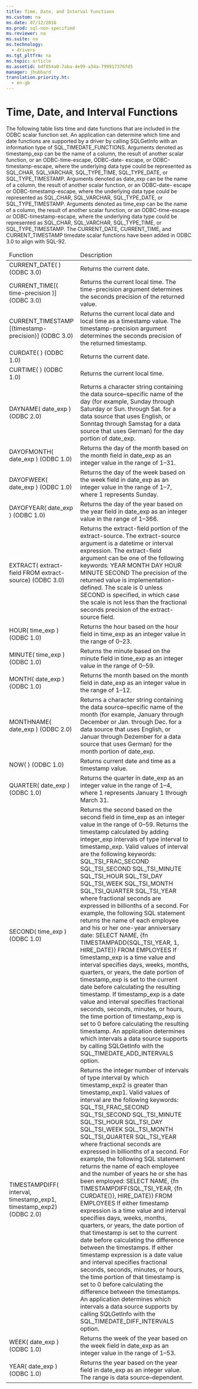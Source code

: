 ```yaml
---
title: Time, Date, and Interval Functions
ms.custom: na
ms.date: 07/12/2016
ms.prod: sql-non-specified
ms.reviewer: na
ms.suite: na
ms.technology: 
  - drivers
ms.tgt_pltfrm: na
ms.topic: article
ms.assetid: bdf054a0-7aba-4e99-a34a-799917376fd5
manager: jhubbard
translation.priority.ht: 
  - en-gb
---
```

# Time, Date, and Interval Functions
<?xml version="1.0" encoding="utf-8"?>
<developerReferenceWithoutSyntaxDocument xmlns="http://ddue.schemas.microsoft.com/authoring/2003/5" xmlns:xlink="http://www.w3.org/1999/xlink" xmlns:xsi="http://www.w3.org/2001/XMLSchema-instance" xsi:schemaLocation="http://ddue.schemas.microsoft.com/authoring/2003/5 http://dduestorage.blob.core.windows.net/ddueschema/developer.xsd">
  <introduction>
    <para>The following table lists time and date functions that are included in the ODBC scalar function set. An application can determine which time and date functions are supported by a driver by calling <legacyBold>SQLGetInfo</legacyBold> with an <legacyItalic>information type</legacyItalic> of SQL_TIMEDATE_FUNCTIONS.</para>
    <para>Arguments denoted as <legacyItalic>timestamp_exp</legacyItalic> can be the name of a column, the result of another scalar function, or an <legacyItalic>ODBC-time-escape</legacyItalic>, <legacyItalic>ODBC-date- escape</legacyItalic>, or <legacyItalic>ODBC-timestamp-escape</legacyItalic>, where the underlying data type could be represented as SQL_CHAR, SQL_VARCHAR, SQL_TYPE_TIME, SQL_TYPE_DATE, or SQL_TYPE_TIMESTAMP.</para>
    <para>Arguments denoted as <legacyItalic>date_exp</legacyItalic> can be the name of a column, the result of another scalar function, or an <legacyItalic>ODBC-date- escape</legacyItalic> or <legacyItalic>ODBC-timestamp-escape</legacyItalic>, where the underlying data type could be represented as SQL_CHAR, SQL_VARCHAR, SQL_TYPE_DATE, or SQL_TYPE_TIMESTAMP.</para>
    <para>Arguments denoted as <legacyItalic>time_exp</legacyItalic> can be the name of a column, the result of another scalar function, or an <legacyItalic>ODBC-time-escape</legacyItalic> or <legacyItalic>ODBC-timestamp-escape</legacyItalic>, where the underlying data type could be represented as SQL_CHAR, SQL_VARCHAR, SQL_TYPE_TIME, or SQL_TYPE_TIMESTAMP.</para>
    <para>The CURRENT_DATE, CURRENT_TIME, and CURRENT_TIMESTAMP timedate scalar functions have been added in ODBC 3.0 to align with SQL-92.</para>
    <table xmlns:caps="http://schemas.microsoft.com/build/caps/2013/11">
      <thead>
        <tr>
          <TD>
            <para>Function</para>
          </TD>
          <TD>
            <para>Description</para>
          </TD>
        </tr>
      </thead>
      <tbody>
        <tr>
          <TD>
            <para>
              <legacyBold>CURRENT_DATE( )</legacyBold> (ODBC 3.0)</para>
          </TD>
          <TD>
            <para>Returns the current date.</para>
          </TD>
        </tr>
        <tr>
          <TD>
            <para>
              <legacyBold>CURRENT_TIME[(</legacyBold>
              <legacyItalic>time-precision</legacyItalic>
              <legacyBold>)]</legacyBold> (ODBC 3.0)</para>
          </TD>
          <TD>
            <para>Returns the current local time. The <legacyItalic>time-precision</legacyItalic> argument determines the seconds precision of the returned value.</para>
          </TD>
        </tr>
        <tr>
          <TD>
            <para>
              <legacyBold>CURRENT_TIMESTAMP</legacyBold> <legacyBold>[(</legacyBold><legacyItalic>timestamp-precision</legacyItalic><legacyBold>)]</legacyBold> (ODBC 3.0)</para>
          </TD>
          <TD>
            <para>Returns the current local date and local time as a timestamp value. The <legacyItalic>timestamp-precision</legacyItalic> argument determines the seconds precision of the returned timestamp.</para>
          </TD>
        </tr>
        <tr>
          <TD>
            <para>
              <legacyBold>CURDATE( )</legacyBold> (ODBC 1.0)</para>
          </TD>
          <TD>
            <para>Returns the current date.</para>
          </TD>
        </tr>
        <tr>
          <TD>
            <para>
              <legacyBold>CURTIME( )</legacyBold> (ODBC 1.0)</para>
          </TD>
          <TD>
            <para>Returns the current local time.</para>
          </TD>
        </tr>
        <tr>
          <TD>
            <para>
              <legacyBold>DAYNAME(</legacyBold>
              <legacyItalic>date_exp</legacyItalic>
              <legacyBold>)</legacyBold> (ODBC 2.0)</para>
          </TD>
          <TD>
            <para>Returns a character string containing the data source–specific name of the day (for example, Sunday through Saturday or Sun. through Sat. for a data source that uses English, or Sonntag through Samstag for a data source that uses German) for the day portion of <legacyItalic>date_exp</legacyItalic>.</para>
          </TD>
        </tr>
        <tr>
          <TD>
            <para>
              <legacyBold>DAYOFMONTH(</legacyBold>
              <legacyItalic>date_exp</legacyItalic>
              <legacyBold>)</legacyBold> (ODBC 1.0)</para>
          </TD>
          <TD>
            <para>Returns the day of the month based on the month field in <legacyItalic>date_exp</legacyItalic> as an integer value in the range of 1–31.</para>
          </TD>
        </tr>
        <tr>
          <TD>
            <para>
              <legacyBold>DAYOFWEEK(</legacyBold>
              <legacyItalic>date_exp</legacyItalic>
              <legacyBold>)</legacyBold> (ODBC 1.0)</para>
          </TD>
          <TD>
            <para>Returns the day of the week based on the week field in <legacyItalic>date_exp</legacyItalic> as an integer value in the range of 1–7, where 1 represents Sunday.</para>
          </TD>
        </tr>
        <tr>
          <TD>
            <para>
              <legacyBold>DAYOFYEAR(</legacyBold>
              <legacyItalic>date_exp</legacyItalic>
              <legacyBold>)</legacyBold> (ODBC 1.0)</para>
          </TD>
          <TD>
            <para>Returns the day of the year based on the year field in <legacyItalic>date_exp</legacyItalic> as an integer value in the range of 1–366.</para>
          </TD>
        </tr>
        <tr>
          <TD>
            <para>
              <legacyBold>EXTRACT(</legacyBold>
              <legacyItalic>extract-field FROM</legacyItalic> <legacyItalic>extract-source</legacyItalic><legacyBold>)</legacyBold> (ODBC 3.0)</para>
          </TD>
          <TD>
            <para>Returns the <legacyItalic>extract-field</legacyItalic> portion of the <legacyItalic>extract-source</legacyItalic>. The <legacyItalic>extract-source</legacyItalic> argument is a datetime or interval expression. The <legacyItalic>extract-field</legacyItalic> argument can be one of the following keywords:</para>
            <para>YEAR MONTH DAY HOUR MINUTE SECOND</para>
            <para>The precision of the returned value is implementation-defined. The scale is 0 unless SECOND is specified, in which case the scale is not less than the fractional seconds precision of the <legacyItalic>extract-source</legacyItalic> field.</para>
          </TD>
        </tr>
        <tr>
          <TD>
            <para>
              <legacyBold>HOUR(</legacyBold>
              <legacyItalic>time_exp</legacyItalic>
              <legacyBold>)</legacyBold> (ODBC 1.0)</para>
          </TD>
          <TD>
            <para>Returns the hour based on the hour field in <legacyItalic>time_exp</legacyItalic> as an integer value in the range of 0–23.</para>
          </TD>
        </tr>
        <tr>
          <TD>
            <para>
              <legacyBold>MINUTE(</legacyBold>
              <legacyItalic>time_exp</legacyItalic>
              <legacyBold>)</legacyBold> (ODBC 1.0)</para>
          </TD>
          <TD>
            <para>Returns the minute based on the minute field in <legacyItalic>time_exp</legacyItalic> as an integer value in the range of 0–59.</para>
          </TD>
        </tr>
        <tr>
          <TD>
            <para>
              <legacyBold>MONTH(</legacyBold>
              <legacyItalic>date_exp</legacyItalic>
              <legacyBold>)</legacyBold> (ODBC 1.0)</para>
          </TD>
          <TD>
            <para>Returns the month based on the month field in <legacyItalic>date_exp</legacyItalic> as an integer value in the range of 1–12.</para>
          </TD>
        </tr>
        <tr>
          <TD>
            <para>
              <legacyBold>MONTHNAME(</legacyBold>
              <legacyItalic>date_exp</legacyItalic>
              <legacyBold>)</legacyBold> (ODBC 2.0)</para>
          </TD>
          <TD>
            <para>Returns a character string containing the data source–specific name of the month (for example, January through December or Jan. through Dec. for a data source that uses English, or Januar through Dezember for a data source that uses German) for the month portion of <legacyItalic>date_exp</legacyItalic>.</para>
          </TD>
        </tr>
        <tr>
          <TD>
            <para>
              <legacyBold>NOW( )</legacyBold> (ODBC 1.0)</para>
          </TD>
          <TD>
            <para>Returns current date and time as a timestamp value.</para>
          </TD>
        </tr>
        <tr>
          <TD>
            <para>
              <legacyBold>QUARTER(</legacyBold>
              <legacyItalic>date_exp</legacyItalic>
              <legacyBold>)</legacyBold> (ODBC 1.0)</para>
          </TD>
          <TD>
            <para>Returns the quarter in <legacyItalic>date_exp</legacyItalic> as an integer value in the range of 1–4, where 1 represents January 1 through March 31.</para>
          </TD>
        </tr>
        <tr>
          <TD>
            <para>
              <legacyBold>SECOND(</legacyBold>
              <legacyItalic>time_exp</legacyItalic>
              <legacyBold>)</legacyBold> (ODBC 1.0)</para>
          </TD>
          <TD>
            <para>Returns the second based on the second field in <legacyItalic>time_exp</legacyItalic> as an integer value in the range of 0–59.</para>
            <para>Returns the timestamp calculated by adding <legacyItalic>integer_exp</legacyItalic> intervals of type <legacyItalic>interval</legacyItalic> to <legacyItalic>timestamp_exp</legacyItalic>. Valid values of <legacyItalic>interval</legacyItalic> are the following keywords:</para>
            <para>SQL_TSI_FRAC_SECOND</para>
            <para>SQL_TSI_SECOND</para>
            <para>SQL_TSI_MINUTE</para>
            <para>SQL_TSI_HOUR</para>
            <para>SQL_TSI_DAY</para>
            <para>SQL_TSI_WEEK</para>
            <para>SQL_TSI_MONTH</para>
            <para>SQL_TSI_QUARTER</para>
            <para>SQL_TSI_YEAR</para>
            <para>where fractional seconds are expressed in billionths of a second. For example, the following SQL statement returns the name of each employee and his or her one-year anniversary date:</para>
            <para>SELECT NAME, {fn  TIMESTAMPADD(SQL_TSI_YEAR, 1, HIRE_DATE)} FROM  EMPLOYEES</para>
            <para>If <legacyItalic>timestamp_exp</legacyItalic> is a time value and <legacyItalic>interval</legacyItalic> specifies days, weeks, months, quarters, or years, the date portion of <legacyItalic>timestamp_exp</legacyItalic> is set to the current date before calculating the resulting timestamp.</para>
            <para>If <legacyItalic>timestamp_exp</legacyItalic> is a date value and <legacyItalic>interval</legacyItalic> specifies fractional seconds, seconds, minutes, or hours, the time portion of <legacyItalic>timestamp_exp</legacyItalic> is set to 0 before calculating the resulting timestamp.</para>
            <para>An application determines which intervals a data source supports by calling <legacyBold>SQLGetInfo</legacyBold> with the SQL_TIMEDATE_ADD_INTERVALS option.</para>
          </TD>
        </tr>
        <tr>
          <TD>
            <para>
              <legacyBold>TIMESTAMPDIFF(</legacyBold>
              <legacyItalic>interval</legacyItalic>, <legacyItalic>timestamp_exp1</legacyItalic>, <legacyItalic>timestamp_exp2</legacyItalic><legacyBold>)</legacyBold> (ODBC 2.0)</para>
          </TD>
          <TD>
            <para>Returns the integer number of intervals of type <legacyItalic>interval</legacyItalic> by which <legacyItalic>timestamp_exp2</legacyItalic> is greater than <legacyItalic>timestamp_exp1</legacyItalic>. Valid values of <legacyItalic>interval</legacyItalic> are the following keywords:</para>
            <para>SQL_TSI_FRAC_SECOND</para>
            <para>SQL_TSI_SECOND</para>
            <para>SQL_TSI_MINUTE</para>
            <para>SQL_TSI_HOUR</para>
            <para>SQL_TSI_DAY</para>
            <para>SQL_TSI_WEEK</para>
            <para>SQL_TSI_MONTH</para>
            <para>SQL_TSI_QUARTER</para>
            <para>SQL_TSI_YEAR</para>
            <para>where fractional seconds are expressed in billionths of a second. For example, the following SQL statement returns the name of each employee and the number of years he or she has been employed:</para>
            <para>SELECT NAME, {fn  TIMESTAMPDIFF(SQL_TSI_YEAR, {fn CURDATE()}, HIRE_DATE)} FROM EMPLOYEES</para>
            <para>If either timestamp expression is a time value and <legacyItalic>interval</legacyItalic> specifies days, weeks, months, quarters, or years, the date portion of that timestamp is set to the current date before calculating the difference between the timestamps.</para>
            <para>If either timestamp expression is a date value and <legacyItalic>interval</legacyItalic> specifies fractional seconds, seconds, minutes, or hours, the time portion of that timestamp is set to 0 before calculating the difference between the timestamps.</para>
            <para>An application determines which intervals a data source supports by calling <legacyBold>SQLGetInfo</legacyBold> with the SQL_TIMEDATE_DIFF_INTERVALS option.</para>
          </TD>
        </tr>
        <tr>
          <TD>
            <para>
              <legacyBold>WEEK(</legacyBold>
              <legacyItalic>date_exp</legacyItalic>
              <legacyBold>)</legacyBold> (ODBC 1.0)</para>
          </TD>
          <TD>
            <para>Returns the week of the year based on the week field in <legacyItalic>date_exp</legacyItalic> as an integer value in the range of 1–53.</para>
          </TD>
        </tr>
        <tr>
          <TD>
            <para>
              <legacyBold>YEAR(</legacyBold>
              <legacyItalic>date_exp</legacyItalic>
              <legacyBold>)</legacyBold> (ODBC 1.0)</para>
          </TD>
          <TD>
            <para>Returns the year based on the year field in <legacyItalic>date_exp</legacyItalic> as an integer value. The range is data source–dependent.</para>
          </TD>
        </tr>
      </tbody>
    </table>
  </introduction>
  <relatedTopics />
</developerReferenceWithoutSyntaxDocument>